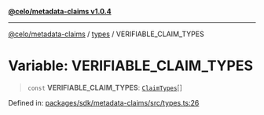[**@celo/metadata-claims v1.0.4**](../../README.md)

***

[@celo/metadata-claims](../../README.md) / [types](../README.md) / VERIFIABLE\_CLAIM\_TYPES

# Variable: VERIFIABLE\_CLAIM\_TYPES

> `const` **VERIFIABLE\_CLAIM\_TYPES**: [`ClaimTypes`](../enumerations/ClaimTypes.md)[]

Defined in: [packages/sdk/metadata-claims/src/types.ts:26](https://github.com/celo-org/developer-tooling/blob/master/packages/sdk/metadata-claims/src/types.ts#L26)
